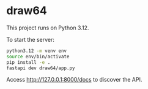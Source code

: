 # draw64

This project runs on Python 3.12.

To start the server:

```sh
python3.12 -m venv env
source env/bin/activate
pip install -e .
fastapi dev draw64/app.py
```

Access http://127.0.0.1:8000/docs to discover the API.
